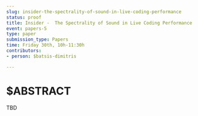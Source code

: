 ```yaml
---
slug: insider-the-spectrality-of-sound-in-live-coding-performance
status: proof
title: Insider -  The Spectrality of Sound in Live Coding Performance
event: papers-5
type: paper
submission_type: Papers
time: Friday 30th, 10h-11:30h
contributors:
- person: $batsis-dimitris

---
```


# $ABSTRACT

TBD

